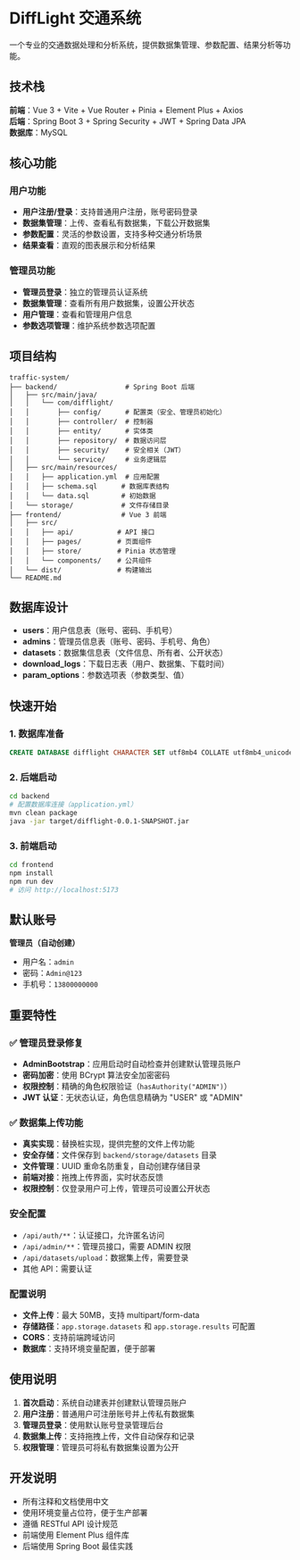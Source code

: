 # DiffLight 交通系统

一个专业的交通数据处理和分析系统，提供数据集管理、参数配置、结果分析等功能。

## 技术栈

**前端**：Vue 3 + Vite + Vue Router + Pinia + Element Plus + Axios  
**后端**：Spring Boot 3 + Spring Security + JWT + Spring Data JPA  
**数据库**：MySQL  

## 核心功能

### 用户功能
- **用户注册/登录**：支持普通用户注册，账号密码登录
- **数据集管理**：上传、查看私有数据集，下载公开数据集
- **参数配置**：灵活的参数设置，支持多种交通分析场景
- **结果查看**：直观的图表展示和分析结果

### 管理员功能  
- **管理员登录**：独立的管理员认证系统
- **数据集管理**：查看所有用户数据集，设置公开状态
- **用户管理**：查看和管理用户信息
- **参数选项管理**：维护系统参数选项配置

## 项目结构

```
traffic-system/
├── backend/                 # Spring Boot 后端
│   ├── src/main/java/
│   │   └── com/difflight/
│   │       ├── config/      # 配置类（安全、管理员初始化）
│   │       ├── controller/  # 控制器
│   │       ├── entity/      # 实体类
│   │       ├── repository/  # 数据访问层
│   │       ├── security/    # 安全相关（JWT）
│   │       └── service/     # 业务逻辑层
│   ├── src/main/resources/
│   │   ├── application.yml  # 应用配置
│   │   ├── schema.sql      # 数据库表结构
│   │   └── data.sql        # 初始数据
│   └── storage/            # 文件存储目录
├── frontend/               # Vue 3 前端
│   ├── src/
│   │   ├── api/           # API 接口
│   │   ├── pages/         # 页面组件
│   │   ├── store/         # Pinia 状态管理
│   │   └── components/    # 公共组件
│   └── dist/              # 构建输出
└── README.md
```

## 数据库设计

- **users**：用户信息表（账号、密码、手机号）
- **admins**：管理员信息表（账号、密码、手机号、角色）
- **datasets**：数据集信息表（文件信息、所有者、公开状态）
- **download_logs**：下载日志表（用户、数据集、下载时间）
- **param_options**：参数选项表（参数类型、值）

## 快速开始

### 1. 数据库准备
```sql
CREATE DATABASE difflight CHARACTER SET utf8mb4 COLLATE utf8mb4_unicode_ci;
```

### 2. 后端启动
```bash
cd backend
# 配置数据库连接（application.yml）
mvn clean package
java -jar target/difflight-0.0.1-SNAPSHOT.jar
```

### 3. 前端启动
```bash
cd frontend
npm install
npm run dev
# 访问 http://localhost:5173
```

## 默认账号

**管理员（自动创建）**
- 用户名：`admin`
- 密码：`Admin@123`
- 手机号：`13800000000`

## 重要特性

### ✅ 管理员登录修复
- **AdminBootstrap**：应用启动时自动检查并创建默认管理员账户
- **密码加密**：使用 BCrypt 算法安全加密密码
- **权限控制**：精确的角色权限验证（`hasAuthority("ADMIN")`）
- **JWT 认证**：无状态认证，角色信息精确为 "USER" 或 "ADMIN"

### ✅ 数据集上传功能
- **真实实现**：替换桩实现，提供完整的文件上传功能
- **安全存储**：文件保存到 `backend/storage/datasets` 目录
- **文件管理**：UUID 重命名防重复，自动创建存储目录
- **前端对接**：拖拽上传界面，实时状态反馈
- **权限控制**：仅登录用户可上传，管理员可设置公开状态

### 安全配置
- `/api/auth/**`：认证接口，允许匿名访问
- `/api/admin/**`：管理员接口，需要 ADMIN 权限
- `/api/datasets/upload`：数据集上传，需要登录
- 其他 API：需要认证

### 配置说明
- **文件上传**：最大 50MB，支持 multipart/form-data
- **存储路径**：`app.storage.datasets` 和 `app.storage.results` 可配置
- **CORS**：支持前端跨域访问
- **数据库**：支持环境变量配置，便于部署

## 使用说明

1. **首次启动**：系统自动建表并创建默认管理员账户
2. **用户注册**：普通用户可注册账号并上传私有数据集
3. **管理员登录**：使用默认账号登录管理后台
4. **数据集上传**：支持拖拽上传，文件自动保存和记录
5. **权限管理**：管理员可将私有数据集设置为公开

## 开发说明

- 所有注释和文档使用中文
- 使用环境变量占位符，便于生产部署
- 遵循 RESTful API 设计规范
- 前端使用 Element Plus 组件库
- 后端使用 Spring Boot 最佳实践
